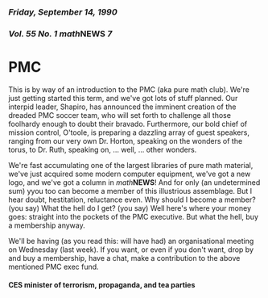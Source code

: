 ### *Friday, September 14, 1990*
### *Vol. 55 No. 1* *math***NEWS**  *7*
# PMC
This is by way of an introduction to the PMC (aka pure math club). We're just getting started this term, and we've got lots of stuff planned. Our interpid leader, Shapiro, has announced the imminent creation of the dreaded PMC soccer team, who will set forth to challenge all those foolhardy enough to doubt their bravado. Furthermore, our bold chief of mission control, O'toole, is preparing a dazzling array of guest speakers, ranging from our very own Dr. Horton, speaking on the wonders of the torus, to Dr. Ruth, speaking on, ... well, ... other wonders.

We're fast accumulating one of the largest libraries of pure math material, we've just acquired some modern computer equipment, we've got a new logo, and we've got a column in *math***NEWS**! And for only (an undetermined sum) yyou too can become a member of this illustrious assemblage. But I hear doubt, hestitation, reluctance even. Why should I become a member? (you say) What the hell do I get? (you say) Well here's where your money goes: straight into the pockets of the PMC executive. But what the hell, buy a membership anyway.

We'll be having (as you read this: will have had) an organisational meeting on Wednesday (last week). If you want, or even if you don't want, drop by and buy a membership, have a chat, make a contribution to the above mentioned PMC exec fund.

#### CES minister of terrorism, propaganda, and tea parties
